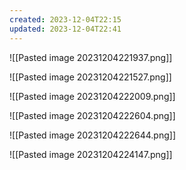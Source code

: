 ```yaml
---
created: 2023-12-04T22:15
updated: 2023-12-04T22:41
---
```

![[Pasted image 20231204221937.png]]


![[Pasted image 20231204221527.png]]

![[Pasted image 20231204222009.png]]

![[Pasted image 20231204222604.png]]

![[Pasted image 20231204222644.png]]

![[Pasted image 20231204224147.png]]